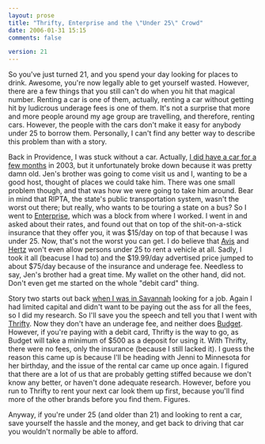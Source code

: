 ```yaml
---
layout: prose
title: "Thrifty, Enterprise and the \"Under 25\" Crowd"
date: 2006-01-31 15:15
comments: false

version: 21
---
```


So you've just turned 21, and you spend your day looking for places to drink. Awesome, you're now legally able to get yourself wasted. However, there are a few things that you still can't do when you hit that magical number. Renting a car is one of them, actually, renting a car without getting hit by ludicrous underage fees is one of them. It's not a surprise that more and more people around my age group are travelling, and therefore, renting cars. However, the people with the cars don't make it easy for anybody under 25 to borrow them. Personally, I can't find any better way to describe this problem than with a story.

Back in Providence, I was stuck without a car. Actually, [I did have a car for a few months][1] in 2003, but it unfortunately broke down because it was pretty damn old. Jen's brother was going to come visit us and I, wanting to be a good host, thought of places we could take him. There was one small problem though, and that was how we were going to take him around. Bear in mind that RIPTA, the state's public transportation system, wasn't the worst out there; but really, who wants to be touring a state on a bus? So I went to [Enterprise][2], which was a block from where I worked. I went in and asked about their rates, and found out that on top of the shit-on-a-stick insurance that they offer you, it was $15/day on top of that because I was under 25. Now, that's not the worst you can get. I do believe that [Avis][3] and [Hertz][4] won't even allow persons under 25 to rent a vehicle at all. Sadly, I took it all (beacuse I had to) and the $19.99/day advertised price jumped to about $75/day because of the insurance and underage fee. Needless to say, Jen's brother had a great time. My wallet on the other hand, did not. Don't even get me started on the whole "debit card" thing.

Story two starts out back [when I was in Savannah][5] looking for a job. Again I had limited capital and didn't want to be paying out the ass for all the fees, so I did my research. So I'll save you the speech and tell you that I went with [Thrifty][6]. Now they don't have an underage fee, and neither does [Budget][7]. However, if you're paying with a debit card, Thrifty is the way to go, as Budget will take a minimum of $500 as a deposit for using it. With Thrifty, there were no fees, only the insurance (because I still lacked it). I guess the reason this came up is because I'll be heading with Jenni to Minnesota for her birthday, and the issue of the rental car came up once again. I figured that there are a lot of us that are probably getting stiffed because we don't know any better, or haven't done adequate research. However, before you run to Thrifty to rent your next car look them up first, because you'll find more of the other brands before you find them. Figures.

Anyway, if you're under 25 (and older than 21) and looking to rent a car, save yourself the hassle and the money, and get back to driving that car you wouldn't normally be able to afford.

[1]: http://www.tyresmoke.net/attachments/463413-starion.jpg
[2]: http://enterprise.com/
[3]: http://avis.com/
[4]: http://hertz.com/
[5]: http://avalonstar.com/2005/jun/08/interviews-and-sightseeing/
[6]: http://www.thrifty.com/
[7]: http://www.budget.com/
